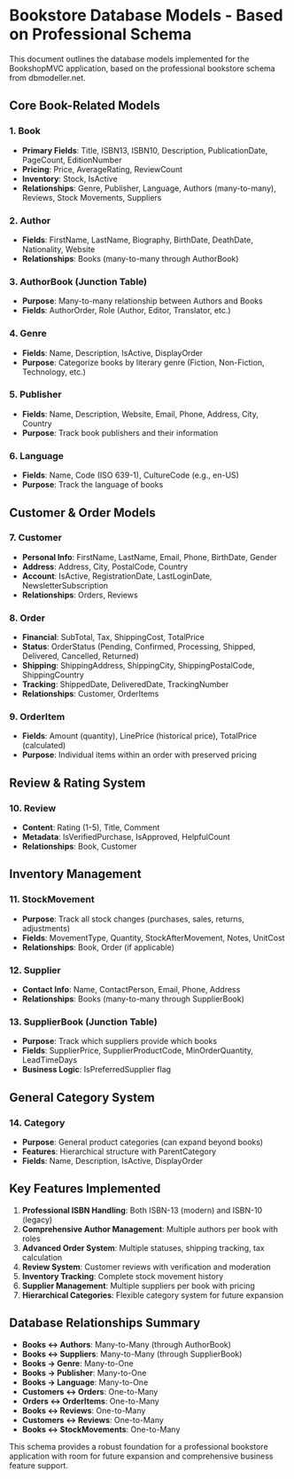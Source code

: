 # Bookstore Database Models - Based on Professional Schema

This document outlines the database models implemented for the BookshopMVC application, based on the professional bookstore schema from dbmodeller.net.

## Core Book-Related Models

### 1. Book
- **Primary Fields**: Title, ISBN13, ISBN10, Description, PublicationDate, PageCount, EditionNumber
- **Pricing**: Price, AverageRating, ReviewCount
- **Inventory**: Stock, IsActive
- **Relationships**: Genre, Publisher, Language, Authors (many-to-many), Reviews, Stock Movements, Suppliers

### 2. Author
- **Fields**: FirstName, LastName, Biography, BirthDate, DeathDate, Nationality, Website
- **Relationships**: Books (many-to-many through AuthorBook)

### 3. AuthorBook (Junction Table)
- **Purpose**: Many-to-many relationship between Authors and Books
- **Fields**: AuthorOrder, Role (Author, Editor, Translator, etc.)

### 4. Genre
- **Fields**: Name, Description, IsActive, DisplayOrder
- **Purpose**: Categorize books by literary genre (Fiction, Non-Fiction, Technology, etc.)

### 5. Publisher
- **Fields**: Name, Description, Website, Email, Phone, Address, City, Country
- **Purpose**: Track book publishers and their information

### 6. Language
- **Fields**: Name, Code (ISO 639-1), CultureCode (e.g., en-US)
- **Purpose**: Track the language of books

## Customer & Order Models

### 7. Customer
- **Personal Info**: FirstName, LastName, Email, Phone, BirthDate, Gender
- **Address**: Address, City, PostalCode, Country
- **Account**: IsActive, RegistrationDate, LastLoginDate, NewsletterSubscription
- **Relationships**: Orders, Reviews

### 8. Order
- **Financial**: SubTotal, Tax, ShippingCost, TotalPrice
- **Status**: OrderStatus (Pending, Confirmed, Processing, Shipped, Delivered, Cancelled, Returned)
- **Shipping**: ShippingAddress, ShippingCity, ShippingPostalCode, ShippingCountry
- **Tracking**: ShippedDate, DeliveredDate, TrackingNumber
- **Relationships**: Customer, OrderItems

### 9. OrderItem
- **Fields**: Amount (quantity), LinePrice (historical price), TotalPrice (calculated)
- **Purpose**: Individual items within an order with preserved pricing

## Review & Rating System

### 10. Review
- **Content**: Rating (1-5), Title, Comment
- **Metadata**: IsVerifiedPurchase, IsApproved, HelpfulCount
- **Relationships**: Book, Customer

## Inventory Management

### 11. StockMovement
- **Purpose**: Track all stock changes (purchases, sales, returns, adjustments)
- **Fields**: MovementType, Quantity, StockAfterMovement, Notes, UnitCost
- **Relationships**: Book, Order (if applicable)

### 12. Supplier
- **Contact Info**: Name, ContactPerson, Email, Phone, Address
- **Relationships**: Books (many-to-many through SupplierBook)

### 13. SupplierBook (Junction Table)
- **Purpose**: Track which suppliers provide which books
- **Fields**: SupplierPrice, SupplierProductCode, MinOrderQuantity, LeadTimeDays
- **Business Logic**: IsPreferredSupplier flag

## General Category System

### 14. Category
- **Purpose**: General product categories (can expand beyond books)
- **Features**: Hierarchical structure with ParentCategory
- **Fields**: Name, Description, IsActive, DisplayOrder

## Key Features Implemented

1. **Professional ISBN Handling**: Both ISBN-13 (modern) and ISBN-10 (legacy)
2. **Comprehensive Author Management**: Multiple authors per book with roles
3. **Advanced Order System**: Multiple statuses, shipping tracking, tax calculation
4. **Review System**: Customer reviews with verification and moderation
5. **Inventory Tracking**: Complete stock movement history
6. **Supplier Management**: Multiple suppliers per book with pricing
7. **Hierarchical Categories**: Flexible category system for future expansion

## Database Relationships Summary

- **Books ↔ Authors**: Many-to-Many (through AuthorBook)
- **Books ↔ Suppliers**: Many-to-Many (through SupplierBook)  
- **Books → Genre**: Many-to-One
- **Books → Publisher**: Many-to-One
- **Books → Language**: Many-to-One
- **Customers ↔ Orders**: One-to-Many
- **Orders ↔ OrderItems**: One-to-Many
- **Books ↔ Reviews**: One-to-Many
- **Customers ↔ Reviews**: One-to-Many
- **Books ↔ StockMovements**: One-to-Many

This schema provides a robust foundation for a professional bookstore application with room for future expansion and comprehensive business feature support.
